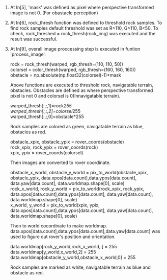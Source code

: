 1. At In[5], 'mask' was defined as pixel where perspective transformed image is not 0. (For obastacle perception)
2. At In[6], rock_thresh function was defined to threshold rock samples. To find rock samples default threshold was set as R>110, G>110, B<50.
   To check, rock_threshed = rock_thresh(rock_img) was executed and the result was successful.
3. At In[9], overall image proccessing step is executed in funtion 'process_image'.
    
    rock = rock_thresh(warped, rgb_thresh=(110, 110, 50)) <br />
    colorsel = color_thresh(warped, rgb_thresh=(160, 160, 160)) <br />
    obstacle = np.absolute(np.float32(colorsel)-1)*mask<br />
    
    Above functions are executed to threshold rock, navigatable terrain, obstacles. Obstacles are defined as where perspective transformed pixel is not 0 and colorsel is 0(Innavigatable terrain).

    warped_thresh[:,:,1]=rock*255 <br />
    warped_thresh[:,:,2]=colorsel*255 <br />
    warped_thresh[:,:,0]=obstacle*255 <br />
    
    Rock samples are colored as green, navigatable terrain as blue, obstacles as red.
    
    obstacle_xpix, obstacle_ypix = rover_coords(obstacle) <br />
    rock_xpix, rock_ypix = rover_coords(rock) <br />
    xpix, ypix = rover_coords(colorsel) <br />
    
    Then images are converted to rover coordinate.
    
     obstacle_x_world, obstacle_y_world = pix_to_world(obstacle_xpix, obstacle_ypix, data.xpos[data.count],data.ypos[data.count], data.yaw[data.count], data.worldmap.shape[0], scale) <br />
     rock_x_world, rock_y_world = pix_to_world(rock_xpix, rock_ypix, data.xpos[data.count],data.ypos[data.count], data.yaw[data.count], data.worldmap.shape[0], scale) <br />
     x_world, y_world = pix_to_world(xpix, ypix, data.xpos[data.count],data.ypos[data.count], data.yaw[data.count], data.worldmap.shape[0], scale) <br />
     
     Then to world cocordinate to make worldmap. data.xpos[data.count],data.ypos[data.count],data.yaw[data.count] was used to figure out rover's position and orientation.

    data.worldmap[rock_y_world,rock_x_world,:] = 255 <br />
    data.worldmap[y_world,x_world,2] = 255 <br />
    data.worldmap[obstacle_y_world,obstacle_x_world,0] = 255 <br />
    
    Rock samples are marked as white, navigatable terrain as blue and obstacle as red.
    

